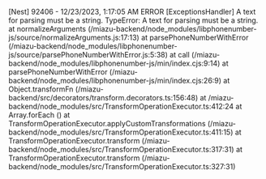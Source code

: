[Nest] 92406  - 12/23/2023, 1:17:05 AM   ERROR [ExceptionsHandler] A text for parsing must be a string.
TypeError: A text for parsing must be a string.
    at normalizeArguments (/miazu-backend/node_modules/libphonenumber-js/source/normalizeArguments.js:17:13)
    at parsePhoneNumberWithError (/miazu-backend/node_modules/libphonenumber-js/source/parsePhoneNumberWithError.js:5:38)
    at call (/miazu-backend/node_modules/libphonenumber-js/min/index.cjs:9:14)
    at parsePhoneNumberWithError (/miazu-backend/node_modules/libphonenumber-js/min/index.cjs:26:9)
    at Object.transformFn (/miazu-backend/src/decorators/transform.decorators.ts:156:48)
    at /miazu-backend/node_modules/src/TransformOperationExecutor.ts:412:24
    at Array.forEach (<anonymous>)
    at TransformOperationExecutor.applyCustomTransformations (/miazu-backend/node_modules/src/TransformOperationExecutor.ts:411:15)
    at TransformOperationExecutor.transform (/miazu-backend/node_modules/src/TransformOperationExecutor.ts:317:31)
    at TransformOperationExecutor.transform (/miazu-backend/node_modules/src/TransformOperationExecutor.ts:327:31)
